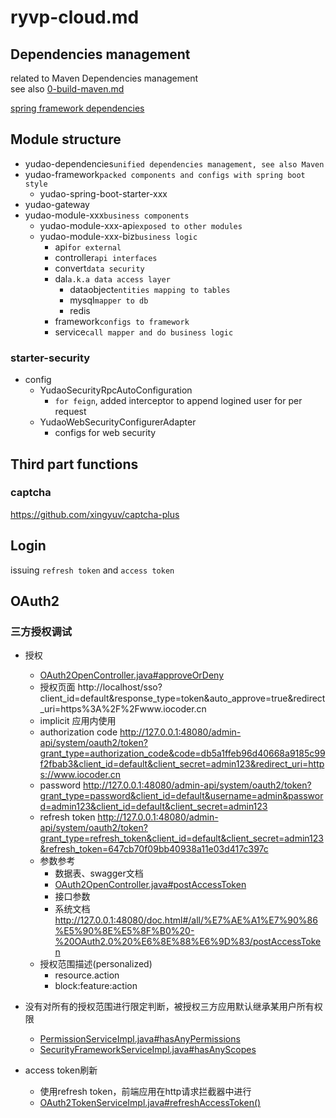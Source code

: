 # ryvp-cloud.md

## Dependencies management

related to Maven Dependencies management   
see also [0-build-maven.md](0-build-maven.md)

[spring framework dependencies](https://mvnrepository.com/artifact/org.springframework)


## Module structure

- yudao-dependencies`unified dependencies management, see also Maven`
- yudao-framework`packed components and configs with spring boot style`
  - yudao-spring-boot-starter-xxx
- yudao-gateway
- yudao-module-xxx`business components`
  - yudao-module-xxx-api`exposed to other modules`
  - yudao-module-xxx-biz`business logic`
    - api`for external`
    - controller`api interfaces`
    - convert`data security`
    - dal`a.k.a data access layer`
      - dataobject`entities mapping to tables` 
      - mysql`mapper to db`
      - redis
    - framework`configs to framework` 
    - service`call mapper and do business logic`

### starter-security

- config
  - YudaoSecurityRpcAutoConfiguration 
    - `for feign`, added interceptor to append logined user for per request
  - YudaoWebSecurityConfigurerAdapter
    - configs for web security

## Third part functions

### captcha

<https://github.com/xingyuv/captcha-plus>




## Login

issuing `refresh token` and `access token`

## OAuth2
  
### 三方授权调试

* 授权
  * [OAuth2OpenController.java#approveOrDeny](yudao-module-system/yudao-module-system-biz/src/main/java/cn/iocoder/yudao/module/system/controller/admin/oauth2/OAuth2OpenController.java)
  * 授权页面 http://localhost/sso?client_id=default&response_type=token&auto_approve=true&redirect_uri=https%3A%2F%2Fwww.iocoder.cn
  * implicit 应用内使用
  * authorization code http://127.0.0.1:48080/admin-api/system/oauth2/token?grant_type=authorization_code&code=db5a1ffeb96d40668a9185c99f2fbab3&client_id=default&client_secret=admin123&redirect_uri=https://www.iocoder.cn
  * password http://127.0.0.1:48080/admin-api/system/oauth2/token?grant_type=password&client_id=default&username=admin&password=admin123&client_id=default&client_secret=admin123
  * refresh token http://127.0.0.1:48080/admin-api/system/oauth2/token?grant_type=refresh_token&client_id=default&client_secret=admin123&refresh_token=647cb70f09bb40938a11e03d417c397c
  * 参数参考
    * 数据表、swagger文档
    * [OAuth2OpenController.java#postAccessToken](yudao-module-system/yudao-module-system-biz/src/main/java/cn/iocoder/yudao/module/system/controller/admin/oauth2/OAuth2OpenController.java)
    * 接口参数
    * 系统文档 http://127.0.0.1:48080/doc.html#/all/%E7%AE%A1%E7%90%86%E5%90%8E%E5%8F%B0%20-%20OAuth2.0%20%E6%8E%88%E6%9D%83/postAccessToken
  * 授权范围描述(personalized)
    * resource.action
    * block:feature:action

* 没有对所有的授权范围进行限定判断，被授权三方应用默认继承某用户所有权限
  * [PermissionServiceImpl.java#hasAnyPermissions](yudao-module-system/yudao-module-system-biz/src/main/java/cn/iocoder/yudao/module/system/service/permission/PermissionServiceImpl.java)
  * [SecurityFrameworkServiceImpl.java#hasAnyScopes](yudao-framework/yudao-spring-boot-starter-security/src/main/java/cn/iocoder/yudao/framework/security/core/service/SecurityFrameworkServiceImpl.java)
* access token刷新
  * 使用refresh token，前端应用在http请求拦截器中进行
  * [OAuth2TokenServiceImpl.java#refreshAccessToken()](yudao-module-system/yudao-module-system-biz/src/main/java/cn/iocoder/yudao/module/system/service/oauth2/OAuth2TokenServiceImpl.java)
  
  